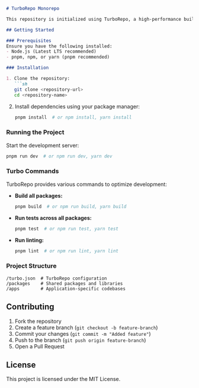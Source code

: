 ```markdown
# TurboRepo Monorepo

This repository is initialized using TurboRepo, a high-performance build system for JavaScript and TypeScript monorepos.

## Getting Started

### Prerequisites
Ensure you have the following installed:
- Node.js (Latest LTS recommended)
- pnpm, npm, or yarn (pnpm recommended)

### Installation

1. Clone the repository:
   ```sh
   git clone <repository-url>
   cd <repository-name>
   ```

2. Install dependencies using your package manager:
   ```sh
   pnpm install  # or npm install, yarn install
   ```

### Running the Project

Start the development server:
```sh
pnpm run dev  # or npm run dev, yarn dev
```

### Turbo Commands
TurboRepo provides various commands to optimize development:
- **Build all packages:**
  ```sh
  pnpm build  # or npm run build, yarn build
  ```
- **Run tests across all packages:**
  ```sh
  pnpm test  # or npm run test, yarn test
  ```
- **Run linting:**
  ```sh
  pnpm lint  # or npm run lint, yarn lint
  ```

### Project Structure
```
/turbo.json  # TurboRepo configuration
/packages    # Shared packages and libraries
/apps        # Application-specific codebases
```

## Contributing
1. Fork the repository
2. Create a feature branch (`git checkout -b feature-branch`)
3. Commit your changes (`git commit -m "Added feature"`)
4. Push to the branch (`git push origin feature-branch`)
5. Open a Pull Request

## License
This project is licensed under the MIT License.
```


